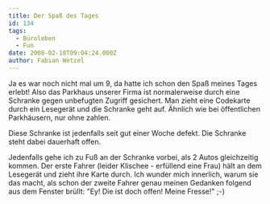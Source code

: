 ```yaml
---
title: Der Spaß des Tages
id: 134
tags:
  - Büroleben
  - Fun
date: 2008-02-18T09:04:24.000Z
author: Fabian Wetzel
---
```


Ja es war noch nicht mal um 9, da hatte ich schon den Spa&#223; meines Tages erlebt! Also das Parkhaus unserer Firma ist normalerweise durch eine Schranke gegen unbefugten Zugriff gesichert. Man zieht eine Codekarte durch ein Leseger&#228;t und die Schranke geht auf. &#196;hnlich wie bei &#246;ffentlichen Parkh&#228;usern, nur ohne zahlen.

Diese Schranke ist jedenfalls seit gut einer Woche defekt. Die Schranke steht dabei dauerhaft offen.

Jedenfalls gehe ich zu Fu&#223; an der Schranke vorbei, als 2 Autos gleichzeitig kommen. Der erste Fahrer (leider Klischee - erf&#252;llend eine Frau) h&#228;lt an dem Leseger&#228;t und zieht ihre Karte durch. Ich wunder mich innerlich, warum sie das macht, als schon der zweite Fahrer genau meinen Gedanken folgend aus dem Fenster br&#252;llt: &quot;Ey! Die ist doch offen! Meine Fresse!&quot; ;-)
